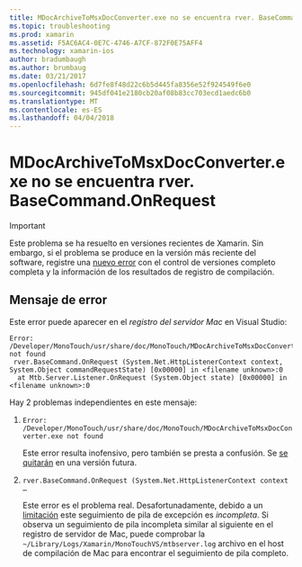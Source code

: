 ```yaml
---
title: MDocArchiveToMsxDocConverter.exe no se encuentra rver. BaseCommand.OnRequest
ms.topic: troubleshooting
ms.prod: xamarin
ms.assetid: F5AC6AC4-0E7C-4746-A7CF-872F0E75AFF4
ms.technology: xamarin-ios
author: bradumbaugh
ms.author: brumbaug
ms.date: 03/21/2017
ms.openlocfilehash: 6d7fe8f48d22c6b5d445fa8356e52f924549f6e0
ms.sourcegitcommit: 945df041e2180cb20af08b83cc703ecd1aedc6b0
ms.translationtype: MT
ms.contentlocale: es-ES
ms.lasthandoff: 04/04/2018
---
```

# <a name="mdocarchivetomsxdocconverterexe-not-found-rverbasecommandonrequest"></a>MDocArchiveToMsxDocConverter.exe no se encuentra rver. BaseCommand.OnRequest

> [!IMPORTANT]
> Este problema se ha resuelto en versiones recientes de Xamarin. Sin embargo, si el problema se produce en la versión más reciente del software, registre una [nuevo error](~/cross-platform/troubleshooting/questions/howto-file-bug.md) con el control de versiones completo completa y la información de los resultados de registro de compilación.


## <a name="error-message"></a>Mensaje de error

Este error puede aparecer en el *registro del servidor Mac* en Visual Studio:

```
Error: /Developer/MonoTouch/usr/share/doc/MonoTouch/MDocArchiveToMsxDocConverter.exe not found
 rver.BaseCommand.OnRequest (System.Net.HttpListenerContext context, System.Object commandRequestState) [0x00000] in <filename unknown>:0
  at Mtb.Server.Listener.OnRequest (System.Object state) [0x00000] in <filename unknown>:0
```

Hay 2 problemas independientes en este mensaje:

1.  `Error: /Developer/MonoTouch/usr/share/doc/MonoTouch/MDocArchiveToMsxDocConverter.exe not found`

    Este error resulta inofensivo, pero también se presta a confusión. Se [se quitarán](https://bugzilla.xamarin.com/show_bug.cgi?id=21667) en una versión futura.

2.  `rver.BaseCommand.OnRequest (System.Net.HttpListenerContext context …`

    Este error es el problema real. Desafortunadamente, debido a un [limitación](https://bugzilla.xamarin.com/show_bug.cgi?id=22080) este seguimiento de pila de excepción es *incompleta*. Si observa un seguimiento de pila incompleta similar al siguiente en el registro de servidor de Mac, puede comprobar la `~/Library/Logs/Xamarin/MonoTouchVS/mtbserver.log` archivo en el host de compilación de Mac para encontrar el seguimiento de pila completo.
